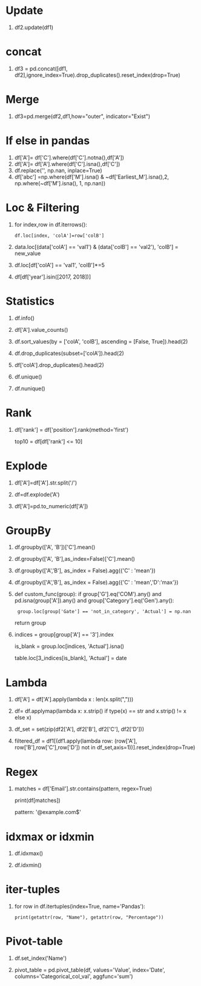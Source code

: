 
# Update
1. df2.update(df1) 
   
# concat
1. df3 = pd.concat([df1, df2],ignore_index=True).drop_duplicates().reset_index(drop=True)  
   
# Merge
1. df3=pd.merge(df2,df1,how="outer", indicator="Exist") 
   
# If else in pandas
1. df['A']=  df['C'].where(df['C'].notna(),df['A']) 
2. df['A']=  df['A'].where(df['C'].isna(),df['C'])
3. df.replace('', np.nan, inplace=True)
4. df['abc'] =np.where(df['M'].isna() & ~df['Earliest_M'].isna(),2, np.where(~df['M'].isna(), 1, np.nan))

# Loc & Filtering
1. for index,row in df.iterrows():
   
       df.loc[index, 'colA']=row['colB']
   
2. data.loc[(data['colA'] == 'val1') & (data['colB'] == 'val2'), 'colB'] = new_value

3. df.loc[df['colA'] == 'val1', 'colB']*=5

4. df[df['year'].isin([2017, 2018])]

# Statistics
1. df.info()
   
2. df['A'].value_counts()
   
3. df.sort_values(by = ['colA', 'colB'], ascending = [False, True]).head(2)

4. df.drop_duplicates(subset=['colA']).head(2)
   
5. df['colA'].drop_duplicates().head(2)

6. df.unique()

7. df.nunique()

# Rank
1. df['rank'] = df['position'].rank(method='first')
   
   top10 = df[df['rank'] <= 10]

# Explode

1. df['A']=df['A'].str.split('/')

2. df=df.explode('A')

3. df['A']=pd.to_numeric(df['A'])

# GroupBy
1. df.groupby(['A', 'B'])['C'].mean()
   
2. df.groupby(['A', 'B'],as_index=False)['C'].mean()

3. df.groupby(['A','B'], as_index = False).agg({'C' : 'mean'})

4. df.groupby(['A','B'], as_index = False).agg({'C' : 'mean','D':'max'})

5. def custom_func(group):
    if group['G'].eq('COM').any() and pd.isna(group['A']).any() and group['Category'].eq('Gen').any():
   
        group.loc[group['Gate'] == 'not_in_category', 'Actual'] = np.nan
   
    return group

6. indices = group[group['A'] == '3'].index
   
   is_blank = group.loc[indices, 'Actual'].isna()
   
   table.loc[3_indices[is_blank], 'Actual'] = date


# Lambda
1. df['A'] = df['A'].apply(lambda x : len(x.split(",")))

2. df= df.applymap(lambda x: x.strip() if type(x) == str and x.strip() != x else x)

3. df_set = set(zip(df2['A'], df2['B'], df2['C'], df2['D']))

4. filtered_df = df1[(df1.apply(lambda row: (row['A'], row['B'],row['C'],row['D']) not in 
   df_set,axis=1))].reset_index(drop=True)

# Regex
 1. matches = df['Email'].str.contains(pattern, regex=True)
    
    print(df[matches])
    
    pattern: '@example\.com$'

# idxmax or idxmin

1. df.idxmax()
   
2. df.idxmin()

# iter-tuples

1. for row in df.itertuples(index=True, name='Pandas'):
   
       print(getattr(row, "Name"), getattr(row, "Percentage"))

# Pivot-table

1. df.set_index('Name')
   
2. pivot_table = pd.pivot_table(df, values='Value', index='Date', columns='Categorical_col_val', aggfunc='sum')
     


   


